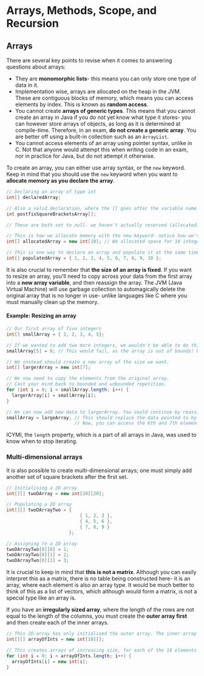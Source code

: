 # Arrays, Methods, Scope, and Recursion

## Arrays
There are several key points to revise when it comes to answering questions about arrays:
- They are **monomorphic lists**- this means you can only store one type of data in it.
- Implementation wise, arrays are allocated on the heap in the JVM. These are contiguous blocks of memory, which means you can access elements by index. This is known as **random access**.
- You cannot create **arrays of generic types**. This means that you cannot create an array in Java if you do not yet know what type it stores- you can however store arrays of objects, as long as it is determined at compile-time. Therefore, in an exam, **do not create a generic array**. You are better off using a built-in collection such as an `ArrayList`.
- You cannot access elements of an array using pointer syntax, unlike in C. Not that anyone would attempt this when writing code in an exam, nor in practice for Java, but do not attempt it otherwise.

To create an array, you can either use array syntax, or the `new` keyword. Keep in mind that you should use the `new` keyword when you want to **allocate memory as you declare the array**.

``` java
// Declaring an array of type int
int[] declaredArray;

// Also a valid declaration, where the [] goes after the variable name
int postfixSquareBracketsArray[];

// These are both set to null- we haven't actually reserved (allocated) any memory for them.

// This is how we allocate memory with the new keyword- notice how we've allocated in the same line.
int[] allocatedArray = new int[10]; // We allocated space for 10 integers. This size is not in bytes!

// This is one way to declare an array and populate it at the same time.
int[] populatedArray = { 1, 2, 3, 4, 5, 6, 7, 8, 9, 10 };
```

It is also crucial to remember that **the size of an array is fixed**. If you want to resize an array, you'll need to copy across your data from the first array into a **new array variable**, and then reassign the array. The JVM (Java Virtual Machine) will use garbage collection to automagically delete the original array that is no longer in use- unlike languages like C where you must manually clean up the memory.

#### Example: Resizing an array
``` java
// Our first array of five integers
int[] smallArray = { 1, 2, 3, 4, 5};

// If we wanted to add two more integers, we wouldn't be able to do this.
smallArray[5] = 6; // This would fail, as the array is out of bounds! Remember that indexing begins at 0.

// We instead should create a new array of the size we want.
int[] largerArray = new int[7];

// We now need to copy the elements from the original array.
// Cast your mind back to bounded and unbounded repetition.
for (int i = 0; i < smallArray.length; i++) {
  largerArray[i] = smallArray[i];
}

// We can now add new data to largerArray. You could continue by reassigning the variable names.
smallArray = largeArray; // This should replace the data pointed to by smallArray with the data in largeArray.
                         // Now, you can access the 6th and 7th elements of smallArray. Don't try this in C.
```

ICYMI, the `length` property, which is a part of all arrays in Java, was used to know when to stop iterating.

### Multi-dimensional arrays
It is also possible to create multi-dimensional arrays; one must simply add another set of square brackets after the first set.

```java
// Initialising a 2D array
int[][] twoDArray = new int[20][20];

// Populating a 2D array
int[][] twoDArrayTwo = { 
                           { 1, 2, 3 },
                           { 4, 5, 6 },
                           { 7, 8, 9 }
                       };

// Assigning to a 2D array
twoDArrayTwo[0][0] = 1;
twoDArrayTwo[0][1] = 2;
twoDArrayTwo[0][2] = 3;
```

It is crucial to keep in mind that **this is not a matrix**. Although you can easily interpret this as a matrix, there is no table being constructed here- it is an array, where each element is also an array type. It would be much better to think of this as a list of vectors, which although would form a matrix, is not a special type like an array is. 

If you have an **irregularly sized array**, where the length of the rows are not equal to the length of the columns, you must create the **outer array first** and then create each of the inner arrays.

```java
// This 2D-array has only initialised the outer array. The inner array is simply set to null.
int[][] arrayOfInts = new int[10][];

// This creates arrays of increasing size, for each of the 10 elements in the outer array.
for (int i = 0; i < arrayOfInts.length; i++) {
  arrayOfInts[i] = new int[i];
}
```
